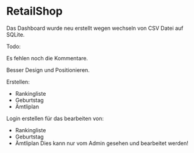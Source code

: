 # RetailShop
Das Dashboard wurde neu erstellt wegen wechseln von CSV Datei auf SQLite. 

Todo:

Es fehlen noch die Kommentare.

Besser Design und Positionieren.

Erstellen:
- Rankingliste
- Geburtstag 
- Ämtliplan
  
Login erstellen für das bearbeiten von:
  - Rankingliste
  - Geburtstag 
  - Ämtliplan
Dies kann nur vom Admin gesehen und bearbeitet werden!

